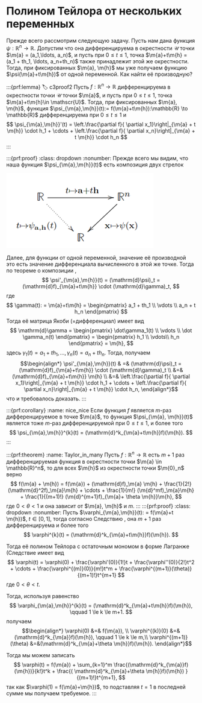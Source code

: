# Полином Тейлора от нескольких переменных

Прежде всего рассмотрим следующую задачу. Пусть нам дана функция $\psi:\mathbb{R}^n \to \mathbb{R}$. Допустим что она дифференцируема в окрестности $\mathscr{U}$ точки $\m{a} = (a_1,\ldots, a_n)$, и пусть при $0\le t \le 1$, точка $\m{a}+t\m{h} = (a_1 + th_1, \ldots, a_n+th_n)$ также принадлежит этой же окрестности. Тогда, при фиксированных $\m{a}, \m{h}$ мы уже получаем функцию $\psi(\m{a}+t\m{h})$ от одной переменной. Как найти её производную?

:::{prf:lemma}
:label: c3proof2
Пусть $f:\mathbb{R}^n \to \mathbb{R}$ дифференцируема в окрестности точки $\mathscr{U}$ точки $\m{a}$, и пусть при $0\le t \le 1$, точка $\m{a}+t\m{h}\in \mathscr{U}$. Тогда, при фиксированных $\m{a}, \m{h}$, функция $\psi_{\m{a},\m{h}}(t):= f(\m{a}+t\m{h}):\mathbb{R} \to \mathbb{R}$ дифференцируема при $0 \le t \le 1$ и
$$
\psi_{\m{a},\m{h}}'(t) = \left.\frac{\partial f}{ \partial x_1}\right|_{\m{a} + t \m{h}} \cdot h_1 + \cdots + \left.\frac{\partial f}{ \partial x_n}\right|_{\m{a} + t \m{h}} \cdot h_n
$$
:::

:::{prf:proof}
:class: dropdown
:nonumber:
Прежде всего мы видим, что наша функция $\psi_{\m{a},\m{h}}(t)$ есть композиция двух стрелок

![Alt text](image-1.png)

Далее, для функции от одной переменной, значение её производной это есть значение дифференциала вычисленного в этой же точке. Тогда по теореме о композиции [](#d(FG)),
$$
\psi'_{\m{a},\m{h}}(t) = (\mathrm{d}\psi)_t = (\mathrm{d}f)_{\m{a}+t\m{h}} \cdot (\mathrm{d}\gamma)_t,
$$
где 
$$
\gamma(t): = \m{a}+t\m{h} = \begin{pmatrix}
a_1 + th_1 \\ \vdots \\ a_n + t h_n
\end{pmatrix}
$$
Тогда её матрица Якоби (=дифференциал) имеет вид
$$
\mathrm{d}\gamma = \begin{pmatrix}
\dot\gamma_1(t) \\ \vdots \\ \dot \gamma_n(t)
\end{pmatrix} = \begin{pmatrix}
h_1 \\ \vdots\\ h_n
\end{pmatrix} = \m{h},
$$
здесь $\gamma_1(t) = a_1 + th_1,\ldots, \gamma_n(t) = a_n+th_n.$
Тогда, получаем
$$\begin{align*}
\psi'_{\m{a},\m{h}}(t) & =& (\mathrm{d}\psi)_t = (\mathrm{d}f)_{\m{a}+t\m{h}} \cdot (\mathrm{d}\gamma)_t \\
&=& (\mathrm{d}f)_{\m{a}+t\m{h}} \m{h} \\
&=& \left.\frac{\partial f}{ \partial x_1}\right|_{\m{a} + t \m{h}} \cdot h_1 + \cdots + \left.\frac{\partial f}{ \partial x_n}\right|_{\m{a} + t \m{h}} \cdot h_n,
\end{align*}$$
что и требовалось доказать.
:::

:::{prf:corollary}
:name: nice_nice
Если функция $f$ является $m$-раз дифференцируемое в точке $\m{a}$, то функция $\psi_{\m{a}, \m{h}}(t)$ является тоже $m$-раз дифференцируемой при $0\le t \le 1$, и более того 
$$
\psi_{\m{a},\m{h}}^{k}(t) = (\mathrm{d}^k_{\m{a}+t\m{h}}f)(\m{h}).
$$
:::

:::{prf:theorem}
:name: Taylor_in_many
Пусть $f:\mathbb{R}^n \to \mathbb{R}$ есть $m+1$ раз дифференцируемая функция в окрестности точки $\m{a} \in \mathbb{R}^n$, то для всех $\m{h}$ из окрестности точки $\m{0}_n$ верно 
$$
f(\m{a} + \m{h}) = f(\m{a}) + (\mathrm{d}f)_\m{a} \m{h} + \frac{1}{2!} (\mathrm{d}^2f)_\m{a}\m{h} + \cdots + \frac{1}{m!} (\m{d}^mf)_\m{a}\m{h} + \frac{1}{(m+1)!} (\m{d}^{m+1}f)_{\m{a}+ \theta \m{h}}\m{h},
$$
где $0 < \theta < 1$ и она зависит от $\m{a}, \m{h}$ и $m$.
:::
:::{prf:proof}
:class: dropdown
:nonumber:
Пусть $\varphi_{\m{a},\m{h}}(t): = f(\m{a}+t \m{h})$, $t \in [0,1]$, тогда согласно Следствию [](#nice_nice), она $m+1$ раз дифференцируема и более того 
$$
\varphi^{k}(t) = (\mathrm{d}^k_{\m{a}+t\m{h}}f)(\m{h}).
$$

Тогда её полином Тейлора с остаточным мономом в форме Лагранже (Следствие [](#monom_in_Langrange) имеет вид
$$
\varphi(t) = \varphi(0) + \frac{\varphi'(0)}{1!}t + \frac{\varphi''(0)}{2!}t^2 + \cdots + \frac{\varphi^{(m)}(0)}{m!}t^m + \frac{\varphi^{(m+1)}(\theta)}{(m+1)!}t^{m+1}
$$
где $0 < \theta < t.$

Тогда, используя равенство 
$$
\varphi_{\m{a},\m{h}}^{k}(t) = (\mathrm{d}^k_{\m{a}+t\m{h}}f)(\m{h}), \qquad 1 \le k \le m+1.
$$
получаем
$$\begin{align*}
\varphi(0) &=& f(\m{a}), \\
\varphi^{(k)}(0) &=& (\mathrm{d}^k_{\m{a}}f)(\m{h}), \qquad 1 \le k \le m,\\
\varphi^{(m+1)}(\theta) &=&(\mathrm{d}^k_{\m{a}+\theta \m{h}}f)(\m{h}).
\end{align*}$$

Тогда мы можем записать
$$
\varphi(t) = f(\m{a}) + \sum_{k=1}^m \frac{(\mathrm{d}^k_{\m{a}}f)(\m{h})}{k!}t^k + \frac{( \mathrm{d}^k_{\m{a}+\theta \m{h}}f)(\m{h}) }{(m+1)!}t^{m+1},
$$
так как $\varphi(1) = f(\m{a}+\m{h})$, то подставляя $t=1$ в последней сумме мы получаем требуемое.
:::